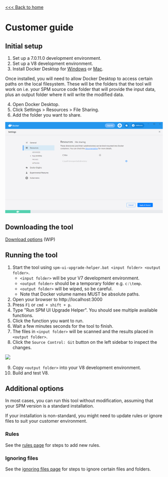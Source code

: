 [<<< Back to home](../README.md)

# Customer guide

## Initial setup

1. Set up a 7.0.11.0 development environment.
2. Set up a V8 development environment.
3. Install Docker Desktop for [Windows](https://docs.docker.com/docker-for-windows/install/) or [Mac](https://docs.docker.com/docker-for-mac/install/).

Once installed, you will need to allow Docker Desktop to access certain paths on the local filesystem. These will be the folders that the tool will work on i.e. your SPM source code folder that will provide the input data, plus an output folder where it will write the modified data.

4. Open Docker Desktop.
5. Click Settings > Resources > File Sharing.
6. Add the folder you want to share.

![1. Open Docker Desktop, 2. Click the Settings button then Resources then File Sharing, 3. Add the folder you want to share with the Docker container](images/docker-volume-sharing.png "Docker volume sharing screenshot")

## Downloading the tool

[Download options](temp_download_options.md) (WIP)

## Running the tool

1. Start the tool using `spm-ui-upgrade-helper.bat <input folder> <output folder>`.
    - `<input folder>` will be your V7 development environment.
    - `<output folder>` should be a temporary folder e.g. `c:\temp`.
    - `<output folder>` will be wiped, so be careful.
    - Note that Docker volume names MUST be absolute paths.
2. Open your browser to http://localhost:3000
3. Press `F1` or `cmd + shift + p`.
4. Type "Run SPM UI Upgrade Helper". You should see multiple available functions.
5. Click the function you want to run.
6. Wait a few minutes seconds for the tool to finish.
7. The files in `<input folder>` will be scanned and the results placed in `<output folder>`.
8. Click the `Source Control: Git` button on the left sidebar to inspect the changes.

<img style="text-align:center" src="images/upgrade-helper.gif" width="500">

9. Copy `<output folder>` into your V8 development environment.
10. Build and test V8.

## Additional options

In most cases, you can run this tool without modification, assuming that your SPM version is a standard installation.

If your installation is non-standard, you might need to update rules or ignore files to suit your customer environment.

### Rules

See the [rules page](customer/customer_rules.md) for steps to add new rules.

### Ignoring files

See the [ignoring files page](customer/customer_ignores.md) for steps to ignore certain files and folders.
